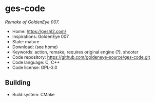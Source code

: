 # ges-code

_Remake of GoldenEye 007._

- Home: https://geshl2.com/
- Inspirations: GoldenEye 007
- State: mature
- Download: (see home)
- Keywords: action, remake, requires original engine (?), shooter
- Code repository: https://github.com/goldeneye-source/ges-code.git
- Code language: C, C++
- Code license: GPL-3.0

## Building

- Build system: CMake
